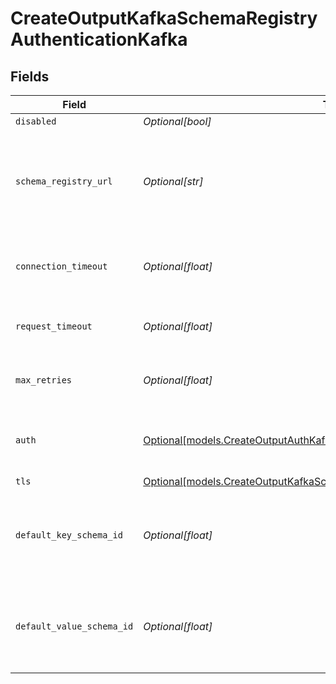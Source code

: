 # CreateOutputKafkaSchemaRegistryAuthenticationKafka


## Fields

| Field                                                                                                                                                | Type                                                                                                                                                 | Required                                                                                                                                             | Description                                                                                                                                          |
| ---------------------------------------------------------------------------------------------------------------------------------------------------- | ---------------------------------------------------------------------------------------------------------------------------------------------------- | ---------------------------------------------------------------------------------------------------------------------------------------------------- | ---------------------------------------------------------------------------------------------------------------------------------------------------- |
| `disabled`                                                                                                                                           | *Optional[bool]*                                                                                                                                     | :heavy_minus_sign:                                                                                                                                   | N/A                                                                                                                                                  |
| `schema_registry_url`                                                                                                                                | *Optional[str]*                                                                                                                                      | :heavy_minus_sign:                                                                                                                                   | URL for accessing the Confluent Schema Registry. Example: http://localhost:8081. To connect over TLS, use https instead of http.                     |
| `connection_timeout`                                                                                                                                 | *Optional[float]*                                                                                                                                    | :heavy_minus_sign:                                                                                                                                   | Maximum time to wait for a Schema Registry connection to complete successfully                                                                       |
| `request_timeout`                                                                                                                                    | *Optional[float]*                                                                                                                                    | :heavy_minus_sign:                                                                                                                                   | Maximum time to wait for the Schema Registry to respond to a request                                                                                 |
| `max_retries`                                                                                                                                        | *Optional[float]*                                                                                                                                    | :heavy_minus_sign:                                                                                                                                   | Maximum number of times to try fetching schemas from the Schema Registry                                                                             |
| `auth`                                                                                                                                               | [Optional[models.CreateOutputAuthKafka]](../models/createoutputauthkafka.md)                                                                         | :heavy_minus_sign:                                                                                                                                   | Credentials to use when authenticating with the schema registry using basic HTTP authentication                                                      |
| `tls`                                                                                                                                                | [Optional[models.CreateOutputKafkaSchemaRegistryTLSSettingsClientSideKafka]](../models/createoutputkafkaschemaregistrytlssettingsclientsidekafka.md) | :heavy_minus_sign:                                                                                                                                   | N/A                                                                                                                                                  |
| `default_key_schema_id`                                                                                                                              | *Optional[float]*                                                                                                                                    | :heavy_minus_sign:                                                                                                                                   | Used when __keySchemaIdOut is not present, to transform key values, leave blank if key transformation is not required by default.                    |
| `default_value_schema_id`                                                                                                                            | *Optional[float]*                                                                                                                                    | :heavy_minus_sign:                                                                                                                                   | Used when __valueSchemaIdOut is not present, to transform _raw, leave blank if value transformation is not required by default.                      |